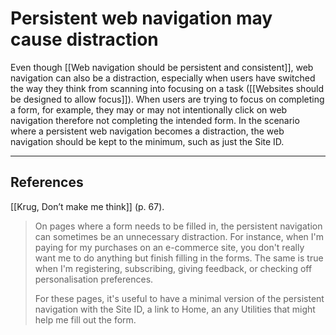 # Persistent web navigation may cause distraction
Even though [[Web navigation should be persistent and consistent]], web navigation can also be a distraction, especially when users have switched the way they think from scanning into focusing on a task ([[Websites should be designed to allow focus]]). When users are trying to focus on completing a form, for example, they may or may not intentionally click on web navigation therefore not completing the intended form. In the scenario where a persistent web navigation becomes a distraction, the web navigation should be kept to the minimum, such as just the Site ID.

---
## References
[[Krug, Don’t make me think]] (p. 67).
> On pages where a form needs to be filled in, the persistent navigation can sometimes be an unnecessary distraction. For instance, when I'm paying for my purchases on an e-commerce site, you don't really want me to do anything but finish filling in the forms. The same is true when I'm registering, subscribing, giving feedback, or checking off personalisation preferences.
>   
> For these pages, it's useful to have a minimal version of the persistent navigation with the Site ID, a link to Home, an any Utilities that might help me fill out the form.

<!-- #evergreen -->

<!-- {BearID:0138B569-754B-4734-9526-6DE97B5C4D8F-11932-0000FD4FDB999B0B} -->
